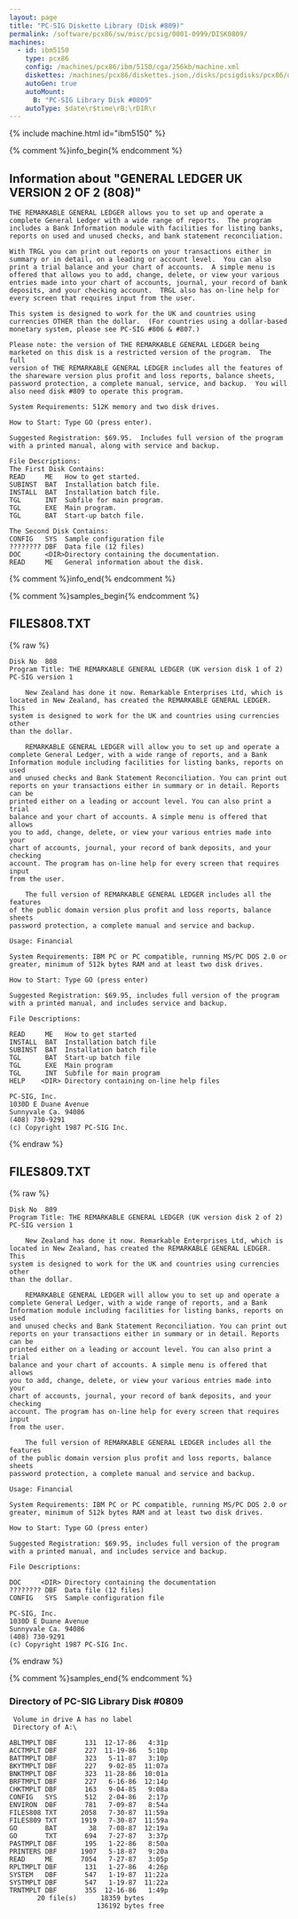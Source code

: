 ```yaml
---
layout: page
title: "PC-SIG Diskette Library (Disk #809)"
permalink: /software/pcx86/sw/misc/pcsig/0001-0999/DISK0809/
machines:
  - id: ibm5150
    type: pcx86
    config: /machines/pcx86/ibm/5150/cga/256kb/machine.xml
    diskettes: /machines/pcx86/diskettes.json,/disks/pcsigdisks/pcx86/diskettes.json
    autoGen: true
    autoMount:
      B: "PC-SIG Library Disk #0809"
    autoType: $date\r$time\rB:\rDIR\r
---
```


{% include machine.html id="ibm5150" %}

{% comment %}info_begin{% endcomment %}

## Information about "GENERAL LEDGER UK VERSION 2 OF 2 (808)"

    THE REMARKABLE GENERAL LEDGER allows you to set up and operate a
    complete General Ledger with a wide range of reports.  The program
    includes a Bank Information module with facilities for listing banks,
    reports on used and unused checks, and bank statement reconciliation.
    
    With TRGL you can print out reports on your transactions either in
    summary or in detail, on a leading or account level.  You can also
    print a trial balance and your chart of accounts.  A simple menu is
    offered that allows you to add, change, delete, or view your various
    entries made into your chart of accounts, journal, your record of bank
    deposits, and your checking account.  TRGL also has on-line help for
    every screen that requires input from the user.
    
    This system is designed to work for the UK and countries using
    currencies OTHER than the dollar.  (For countries using a dollar-based
    monetary system, please see PC-SIG #806 & #807.)
    
    Please note: the version of THE REMARKABLE GENERAL LEDGER being
    marketed on this disk is a restricted version of the program.  The full
    version of THE REMARKABLE GENERAL LEDGER includes all the features of
    the shareware version plus profit and loss reports, balance sheets,
    password protection, a complete manual, service, and backup.  You will
    also need disk #809 to operate this program.
    
    System Requirements: 512K memory and two disk drives.
    
    How to Start: Type GO (press enter).
    
    Suggested Registration: $69.95.  Includes full version of the program
    with a printed manual, along with service and backup.
    
    File Descriptions:
    The First Disk Contains:
    READ     ME   How to get started.
    SUBINST  BAT  Installation batch file.
    INSTALL  BAT  Installation batch file.
    TGL      INT  Subfile for main program.
    TGL      EXE  Main program.
    TGL      BAT  Start-up batch file.
    
    The Second Disk Contains:
    CONFIG   SYS  Sample configuration file
    ???????? DBF  Data file (12 files)
    DOC      <DIR>Directory containing the documentation.
    READ     ME   General information about the disk.
{% comment %}info_end{% endcomment %}

{% comment %}samples_begin{% endcomment %}

## FILES808.TXT

{% raw %}
```
Disk No  808
Program Title: THE REMARKABLE GENERAL LEDGER (UK version disk 1 of 2)
PC-SIG version 1
 
    New Zealand has done it now. Remarkable Enterprises Ltd, which is
located in New Zealand, has created the REMARKABLE GENERAL LEDGER. This
system is designed to work for the UK and countries using currencies other
than the dollar.
 
    REMARKABLE GENERAL LEDGER will allow you to set up and operate a
complete General Ledger, with a wide range of reports, and a Bank
Information module including facilities for listing banks, reports on used
and unused checks and Bank Statement Reconciliation. You can print out
reports on your transactions either in summary or in detail. Reports can be
printed either on a leading or account level. You can also print a trial
balance and your chart of accounts. A simple menu is offered that allows
you to add, change, delete, or view your various entries made into your
chart of accounts, journal, your record of bank deposits, and your checking
account. The program has on-line help for every screen that requires input
from the user.
 
    The full version of REMARKABLE GENERAL LEDGER includes all the features
of the public domain version plus profit and loss reports, balance sheets
password protection, a complete manual and service and backup.
 
Usage: Financial
 
System Requirements: IBM PC or PC compatible, running MS/PC DOS 2.0 or
greater, minimum of 512k bytes RAM and at least two disk drives.
 
How to Start: Type GO (press enter)
 
Suggested Registration: $69.95, includes full version of the program
with a printed manual, and includes service and backup.
 
File Descriptions:
 
READ     ME   How to get started
INSTALL  BAT  Installation batch file
SUBINST  BAT  Installation batch file
TGL      BAT  Start-up batch file
TGL      EXE  Main program
TGL      INT  Subfile for main program
HELP    <DIR> Directory containing on-line help files
 
PC-SIG, Inc.
1030D E Duane Avenue
Sunnyvale Ca. 94086
(408) 730-9291
(c) Copyright 1987 PC-SIG Inc.

```
{% endraw %}

## FILES809.TXT

{% raw %}
```
Disk No  809
Program Title: THE REMARKABLE GENERAL LEDGER (UK version disk 2 of 2)
PC-SIG version 1
 
    New Zealand has done it now. Remarkable Enterprises Ltd, which is
located in New Zealand, has created the REMARKABLE GENERAL LEDGER. This
system is designed to work for the UK and countries using currencies other
than the dollar.
 
    REMARKABLE GENERAL LEDGER will allow you to set up and operate a
complete General Ledger, with a wide range of reports, and a Bank
Information module including facilities for listing banks, reports on used
and unused checks and Bank Statement Reconciliation. You can print out
reports on your transactions either in summary or in detail. Reports can be
printed either on a leading or account level. You can also print a trial
balance and your chart of accounts. A simple menu is offered that allows
you to add, change, delete, or view your various entries made into your
chart of accounts, journal, your record of bank deposits, and your checking
account. The program has on-line help for every screen that requires input
from the user.
 
    The full version of REMARKABLE GENERAL LEDGER includes all the features
of the public domain version plus profit and loss reports, balance sheets
password protection, a complete manual and service and backup.
 
Usage: Financial
 
System Requirements: IBM PC or PC compatible, running MS/PC DOS 2.0 or
greater, minimum of 512k bytes RAM and at least two disk drives.
 
How to Start: Type GO (press enter)
 
Suggested Registration: $69.95, includes full version of the program
with a printed manual, and includes service and backup.
 
File Descriptions:
 
DOC     <DIR> Directory containing the documentation
???????? DBF  Data file (12 files)
CONFIG   SYS  Sample configuration file
 
PC-SIG, Inc.
1030D E Duane Avenue
Sunnyvale Ca. 94086
(408) 730-9291
(c) Copyright 1987 PC-SIG Inc.

```
{% endraw %}

{% comment %}samples_end{% endcomment %}

### Directory of PC-SIG Library Disk #0809

     Volume in drive A has no label
     Directory of A:\

    ABLTMPLT DBF       131  12-17-86   4:31p
    ACCTMPLT DBF       227  11-19-86   5:10p
    BATTMPLT DBF       323   5-11-87   3:10p
    BKYTMPLT DBF       227   9-02-85  11:07a
    BNKTMPLT DBF       323  11-28-86  10:01a
    BRFTMPLT DBF       227   6-16-86  12:14p
    CHKTMPLT DBF       163   9-04-85   9:08a
    CONFIG   SYS       512   2-04-86   2:17p
    ENVIRON  DBF       781   7-09-87   8:54a
    FILES808 TXT      2058   7-30-87  11:59a
    FILES809 TXT      1919   7-30-87  11:59a
    GO       BAT        38   7-08-87  12:19a
    GO       TXT       694   7-27-87   3:37p
    PASTMPLT DBF       195   1-22-86   8:50a
    PRINTERS DBF      1907   5-18-87   9:20a
    READ     ME       7054   7-27-87   3:05p
    RPLTMPLT DBF       131   1-27-86   4:26p
    SYSTEM   DBF       547   1-19-87  11:22a
    SYSTMPLT DBF       547   1-19-87  11:22a
    TRNTMPLT DBF       355  12-16-86   1:49p
           20 file(s)      18359 bytes
                          136192 bytes free
